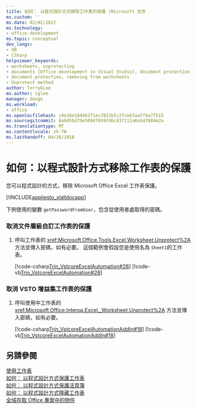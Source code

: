 ```yaml
---
title: 如何： 以程式設計方式移除工作表的保護 |Microsoft 文件
ms.custom: ''
ms.date: 02/02/2017
ms.technology:
- office-development
ms.topic: conceptual
dev_langs:
- VB
- CSharp
helpviewer_keywords:
- worksheets, unprotecting
- documents [Office development in Visual Studio], document protection
- document protection, removing from worksheets
- Unprotect method
author: TerryGLee
ms.author: tglee
manager: douge
ms.workload:
- office
ms.openlocfilehash: c9e34e184462f1ec7822b5c2fce63aaff4a7f515
ms.sourcegitcommit: 6a9d5bd75e50947659fd6c837111a6a547884e2a
ms.translationtype: MT
ms.contentlocale: zh-TW
ms.lasthandoff: 04/16/2018
---
```

# <a name="how-to-programmatically-remove-protection-from-worksheets"></a>如何：以程式設計方式移除工作表的保護
  您可以程式設計的方式，移除 Microsoft Office Excel 工作表保護。  
  
 [!INCLUDE[appliesto_xlalldocapp](../vsto/includes/appliesto-xlalldocapp-md.md)]  
  
 下例使用的變數 `getPasswordFromUser`，包含從使用者處取得的密碼。  
  
### <a name="to-unprotect-a-worksheet-in-a-document-level-customization"></a>取消文件層級自訂工作表的保護  
  
1.  呼叫工作表的 <xref:Microsoft.Office.Tools.Excel.Worksheet.Unprotect%2A> 方法並傳入密碼，如有必要。 這個範例會假設您是使用名為 `Sheet1`的工作表。  
  
     [!code-csharp[Trin_VstcoreExcelAutomation#28](../vsto/codesnippet/CSharp/Trin_VstcoreExcelAutomationCS/Sheet1.cs#28)]
     [!code-vb[Trin_VstcoreExcelAutomation#28](../vsto/codesnippet/VisualBasic/Trin_VstcoreExcelAutomation/Sheet1.vb#28)]  
  
### <a name="to-unprotect-a-worksheet-in-an-vsto-add-in"></a>取消 VSTO 增益集工作表的保護  
  
1.  呼叫使用中工作表的 <xref:Microsoft.Office.Interop.Excel._Worksheet.Unprotect%2A> 方法並傳入密碼，如有必要。  
  
     [!code-csharp[Trin_VstcoreExcelAutomationAddIn#18](../vsto/codesnippet/CSharp/trin_vstcoreexcelautomationaddin/ThisAddIn.cs#18)]
     [!code-vb[Trin_VstcoreExcelAutomationAddIn#18](../vsto/codesnippet/VisualBasic/trin_vstcoreexcelautomationaddin/ThisAddIn.vb#18)]  
  
## <a name="see-also"></a>另請參閱  
 [使用工作表](../vsto/working-with-worksheets.md)   
 [如何： 以程式設計方式保護工作表](../vsto/how-to-programmatically-protect-worksheets.md)   
 [如何： 以程式設計方式保護活頁簿](../vsto/how-to-programmatically-protect-workbooks.md)   
 [如何： 以程式設計方式隱藏工作表](../vsto/how-to-programmatically-hide-worksheets.md)   
 [全域存取 Office 專案中的物件](../vsto/global-access-to-objects-in-office-projects.md)  
  
  
